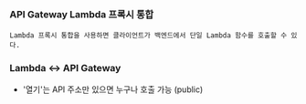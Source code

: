 ### API Gateway Lambda 프록시 통합
    Lambda 프록시 통합을 사용하면 클라이언트가 백엔드에서 단일 Lambda 함수를 호출할 수 있다.

### Lambda <-> API Gateway
- '열기'는 API 주소만 있으면 누구나 호출 가능 (public)